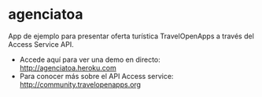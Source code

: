 agenciatoa
==========

App de ejemplo para presentar oferta turística TravelOpenApps a través del Access Service API.

* Accede aquí para ver una demo en directo: http://agenciatoa.heroku.com
* Para conocer más sobre el API Access service: http://community.travelopenapps.org
